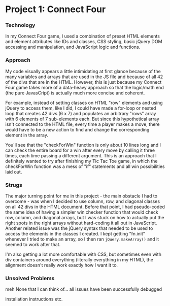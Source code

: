 # Project 1: Connect Four

### Technology
In my Connect Four game, I used a combination of preset HTML elements and element attributes like IDs and classes, CSS styling, basic jQuery DOM accessing and manipulation, and JavaScript logic and functions. 

### Approach
My code visually appears a little intimidating at first glance because of the many variables and arrays that are used in the JS file and because of all 42 of the divs that are in the HTML. However, this is just because my Connect Four game takes more of a data-heavy approach so that the logic/math end (the pure JavasCript) is actually much more concise and coherent. 

For example, instead of setting classes on HTML "row" elements and using jQuery to access them, like I did, I could have made a for-loop or nested loop that creates 42 divs (6 x 7) and populates an arbitrary "rows" array with 6 elements of 7 sub-elements each. But since this hypothetical array isn't connected to the HTML file, every time a player makes a move, there would have to be a new action to find and change the corresponding element in the array. 

You'll see that the "checkForWin" function is only about 10 lines long and I can check the entire board for a win after every move by calling it three times, each time passing a different argument. This is an approach that I definitely wanted to try after finishing my Tic Tac Toe game, in which the checkForWin function was a mess of "if" statements and all win possibilities laid out.

### Strugs
The major turning point for me in this project - the main obstacle I had to overcome - was when I decided to use column, row, and diagonal classes on all 42 divs in the HTML document. Before that point, I had pseudo-coded the same idea of having a simpler win checker function that would check row, column, and diagonal arrays, but I was stuck on how to actually put the right spots in the right arrays without hard-coding it all out in JavaScript. Another related issue was the jQuery syntax that needed to be used to access the elements in the classes I created. I kept getting "fn.init" whenever I tried to make an array, so I then ran ```jQuery.makeArray()``` and it seemed to work after that.

I'm also getting a lot more comfortable with CSS, but sometimes even with div containers around everything (literally everything in my HTML), the alignment doesn't really work exactly how I want it to.

### Unsolved Problems
meh
None that I can think of... all issues have been successfully debugged

installation instructions
etc.
